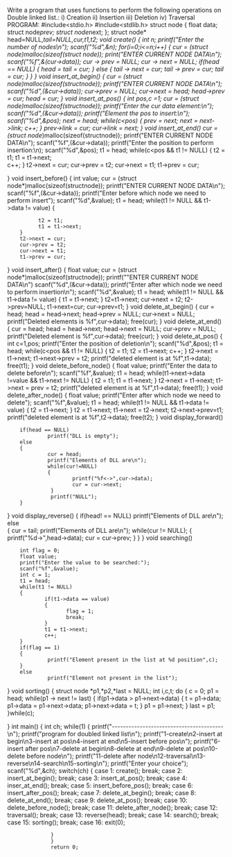 Write a program that uses functions to perform the following operations on Double linked
list.:
i) Creation 
ii) Insertion 
iii) Deletion
 iv) Traversal
PROGRAM:
#include<stdio.h>
#include<stdlib.h>
struct node
{
       float data;
       struct node*prev;
       struct node*next;
};
struct node* head=NULL,*tail=NULL,*cur,*t1,*t2;
void create()
{ 
        int n;
        printf("Enter the number of nodes\n");
        scanf("%d",&n);
        for(i=0;i<=n;i++)
        {
                 cur = (struct node*)malloc(sizeof(struct node));
                 print("ENTER CURRENT NODE DATA\n");
                 scanf("%f",&(cur->data));
                 cur -> prev = NULL;
                 cur -> next = NULL;
                 if(head == NULL)
                 {
                         head = tail = cur;
                 }
                 else
                 {
                         tail -> next = cur;
                         tail -> prev = cur;
                         tail = cur;
                 }
       }
}
void insert_at_begin()
{
        cur = (struct node*)malloc(sizeof(structnode));
        printf("ENTER CURRENT NODE DATA\n");
        scanf("%d",(&cur->data));
        cur->prev = NULL;
        cur->next = head;
        head->prev = cur;
        head = cur;
}
void insert_at_pos()
{
        int pos,c =1;
        cur = (struct node*)malloc(sizeof(structnode));
        printf("Enter the cur data element:\n");
        scanf("%d",(&cur->data));
        printf("Element the pos to insert:\n");
        scanf("%d",&pos);
        next = head;
        while(c<pos)
        {
                prev = next;
                next = next->link;
                c++;
        }
        prev->link = cur;
        cur->link = next;
}
void insert_at_end()
       cur = (struct node*)malloc(sizeof(structnode));
       printf("ENTER CURRENT NODE DATA\n");
       scanf("%f",(&cur->data));
       printf("Enter the position to perform insertion:\n);
       scanf("%d",&pos);
       t1 = head;
       while(c<pos && t1 != NULL)
       {
               t2 = t1;
               t1 = t1->next;     
               c++;
       }
       t2->next = cur;
       cur->prev = t2;
       cur->next = t1;
       t1->prev = cur;
    
}
void insert_before()
{
        int value;
        cur = (struct node*)malloc(sizeof(structnode));
        printf("ENTER CURRENT NODE DATA\n");
        scanf("%f",(&cur->data));
        printf("Enter before which node we need to perform insert");
        scanf("%d",&value);
        t1 = head;
        while(t1 != NULL && t1->data != value)
        {

              t2 = t1;
              t1 = t1->next;
        }
        t2->next = cur;
        cur->prev = t2;
        cur->next = t1;
        t1->prev = cur;
}
void insert_after()
{
        float value;
        cur = (struct node*)malloc(sizeof(structnode));
        printf(""ENTER CURRENT NODE DATA\n")
        scanf("%d",(&cur->data));
        printf("Enter after which node we need to perform insertion\n");
        scanf("%d",&value);
        t1 = head;
        while(t1 != NULL && t1->data != value)
        {
               t1 = t1->next;
        }
        t2=t1->next;
        cur->next = t2;
        t2->prev=NULL;
        t1->next=cur;
        cur->prev=t1;
}
void delete_at_begin()
{
        cur = head;
        head = head->next;
        head->prev = NULL;
        cur->next = NULL;
        printf("Deleted elements is %f",cur->data);
        free(cur);
}
void delete_at_end()
{
        cur = head;
        head = head->next;
        head->next = NULL;
        cur->prev = NULL;
        printf("Deleted element is %f",cur->data);
        free(cur);
}
void delete_at_pos()
{
         int c=1,pos;
         printf("Enter the position of deletion\n");
         scanf("%d",&pos);
         t1 = head;
         while(c<pos && t1 != NULL)
         {
                 t2 = t1;
                 t2 = t1->next;
                 c++;
         }
         t2->next = t1->next;
         t1->next->prev = t2;
         printf("deleted element is at %f",t1->data);
         free(t1);
}
void delete_before_node()
{
         float value;
         printf("Enter the data to delete before\n");
         scanf("%f",&value);
         t1 = head;
         while(t1->next->data !=value && t1->next != NULL)
         {
               t2 = t1;
               t1 = t1->next;
         }
         t2->next = t1->next;
         t1->next = prev = t2;
         printf("deleted element is at %f",t1->data);
         free(t1);
}
void delete_after_node()
{
         float value;
         printf("Enter after which node we need to delete");
         scanf("%f",&value);
         t1 = head;
         while(t1 != NULL && t1->data != value)
         {
               t2 = t1->next;
         }
         t2 = t1->next;
         t1->next = t2->next;
         t2->next->prev=t1;
         printf("deleted element is at %f",t2->data);
         free(t2);
}
void display_forward()
       
        if(head == NULL)
                 printf("DLL is empty");
        else
        {
                 cur = head;
                 printf("Elements of DLL are\n");
                 while(cur!=NULL)
                 {
                         printf("%f<->",cur->data);
                         cur = cur->next;
                  }
                  printf("NULL");
        }
}
void display_reverse()
{
        if(head! == NULL)
                  printf("Elements of DLL are\n");
        else                       
        {
             cur = tail;
             printf("Elements of DLL are\n");
             while(cur != NULL);
             {
                 printf("%d->",head->data);
                 cur = cur->prev;
              }
        }
}
void searching()
        
        int flag = 0;
        float value;
        printf("Enter the value to be searched:");
        scanf("%f",&value);
        int c = 1;
        t1 = head;
        while(t1 != NULL)
        {
                if(t1->data == value)         
                {
                       flag = 1;
                       break;
                }
                t1 = t1->next;
                c++;
        }
        if(flag == 1)
        {
                 printf("Element present in the list at %d position",c);
        }           
        else
                 printf("Element not present in the list");
           
}
void sorting()
{ 
        struct node *p1,*p2,*last = NULL;
        int i,c,t;
        do
        {
        c = 0;
        p1 = head;
        while(p1 -> next != last)
        {
                if(p1->data > p1->next->data)
                {
                       t = p1->data;
                       p1->data = p1->next->data;
                       p1->next->data = t;
                 }
                 p1 = p1->next;
        }
        last = p1;
        }while(c);
       
}
int main()
{
        int ch;
        while(1)
        {
               printf("----------------------------------------\n");
               printf("program for doubled linked list\n");
               printf("1-create\n2-insert at begin\n3-insert at pos\n4-insert at end\n5-insert before pos\n");
               printf("6-insert after pos\n7-delete at begin\n8-delete at end\n9-delete at pos\n10-delete before node\n");
               printf("11-delete after node\n12-traversal\n13-reverse\n14-search\n15-sorting\n");
               printf("Enter your choice");
               scanf("%d",&ch);
               switch(ch)
               {
                       case 1: create();
                               break;
                       case 2: insert_at_begin();
                               break;
                       case 3: insert_at_pos();
                               break;
                       case 4: inser_at_end();
                               break;
                       case 5: insert_before_pos();
                               break;
                       case 6: insert_after_pos();
                               break;
                       case 7: delete_at_begin();
                               break;
                       case 8: delete_at_end();
                               break;
                       case 9: delete_at_pos();
                               break;
                       case 10: delete_before_node();
                                break;
                       case 11: delete_after_node();
                                break;
                       case 12: traversal();
                                break;
                       case 13: reverse(head);
                                break;
                       case 14: search();
                                break;
                       case 15: sorting();
                                break;
                       case 16: exit(0);
                                
                  }
                  }
                  return 0;

